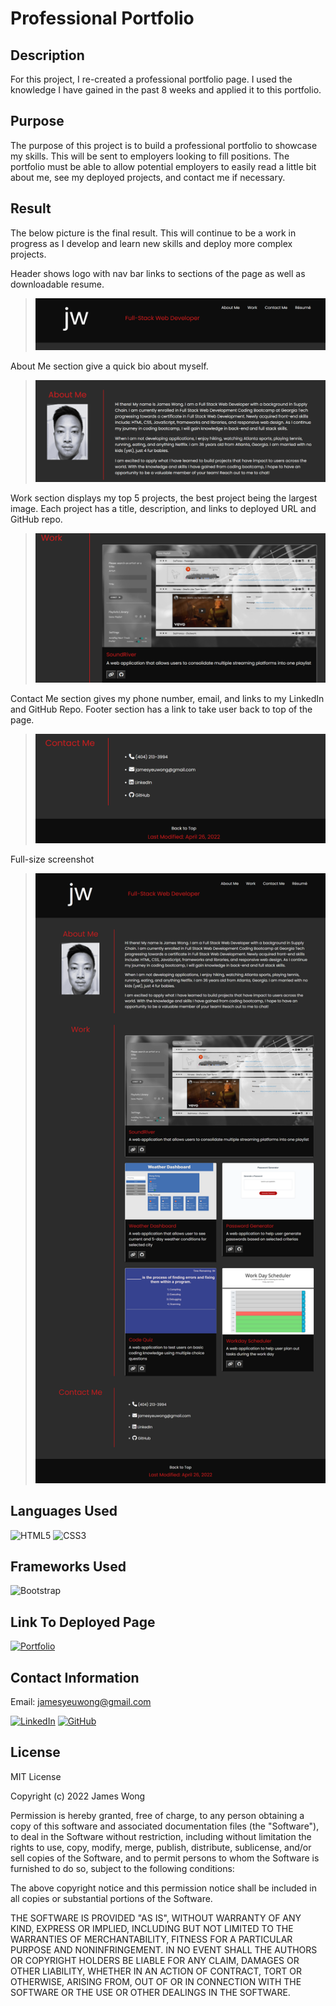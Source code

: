 # Professional Portfolio

## Description

For this project, I re-created a professional portfolio page. I used the knowledge I have gained in the past 8 weeks and applied it to this portfolio.

## Purpose

The purpose of this project is to build a professional portfolio to showcase my skills. This will be sent to employers looking to fill positions. The portfolio must be able to allow potential employers to easily read a little bit about me, see my deployed projects, and contact me if necessary.

## Result

The below picture is the final result. This will continue to be a work in progress as I develop and learn new skills and deploy more complex projects.

Header shows logo with nav bar links to sections of the page as well as downloadable resume.
>
>![This is a screenshot of header of portfolio](./assets/images/professional-portfolio-header-screenshot.png)

About Me section give a quick bio about myself.
>
>![This is a screenshot of about me section of portfolio](./assets/images/professional-portfolio-about-me-screenshot.png)

Work section displays my top 5 projects, the best project being the largest image. Each project has a title, description, and links to deployed URL and GitHub repo.
>
>![This is a screenshot of work section of portfolio](./assets/images/professional-portfolio-work-screenshot.png)

Contact Me section gives my phone number, email, and links to my LinkedIn and GitHub Repo. Footer section has a link to take user back to top of the page.
>
>![This is a screenshot of contact me and footer section of portfolio](./assets/images/professional-portfolio-contact-me-screenshot.png)

Full-size screenshot
>
>![This is a screenshot of full-size portfolio](./assets/images/professional-portfolio-fullscreen-screenshot.png)

## Languages Used

![HTML5](https://img.shields.io/badge/html5-%23E34F26.svg?style=for-the-badge&logo=html5&logoColor=white)
![CSS3](https://img.shields.io/badge/css3-%231572B6.svg?style=for-the-badge&logo=css3&logoColor=white)

## Frameworks Used

![Bootstrap](https://img.shields.io/badge/bootstrap-%23563D7C.svg?style=for-the-badge&logo=bootstrap&logoColor=white)

## Link To Deployed Page

[![Portfolio](https://img.shields.io/badge/Portfolio-%23000000.svg?style=for-the-badge&logo=firefox&logoColor=#FF7139)](https://james-y-wong.github.io/professional-portfolio/)

## Contact Information
 
Email: jamesyeuwong@gmail.com

[![LinkedIn](https://img.shields.io/badge/linkedin-%230077B5.svg?style=for-the-badge&logo=linkedin&logoColor=white)](https://www.linkedin.com/in/james-yeu-wong/)
[![GitHub](https://img.shields.io/badge/github-%23121011.svg?style=for-the-badge&logo=github&logoColor=white)](https://github.com/James-Y-Wong)

## License

MIT License
 
Copyright (c) 2022 James Wong
 
Permission is hereby granted, free of charge, to any person obtaining a copy
of this software and associated documentation files (the "Software"), to deal
in the Software without restriction, including without limitation the rights
to use, copy, modify, merge, publish, distribute, sublicense, and/or sell
copies of the Software, and to permit persons to whom the Software is
furnished to do so, subject to the following conditions:
 
The above copyright notice and this permission notice shall be included in all
copies or substantial portions of the Software.
 
THE SOFTWARE IS PROVIDED "AS IS", WITHOUT WARRANTY OF ANY KIND, EXPRESS OR
IMPLIED, INCLUDING BUT NOT LIMITED TO THE WARRANTIES OF MERCHANTABILITY,
FITNESS FOR A PARTICULAR PURPOSE AND NONINFRINGEMENT. IN NO EVENT SHALL THE
AUTHORS OR COPYRIGHT HOLDERS BE LIABLE FOR ANY CLAIM, DAMAGES OR OTHER
LIABILITY, WHETHER IN AN ACTION OF CONTRACT, TORT OR OTHERWISE, ARISING FROM,
OUT OF OR IN CONNECTION WITH THE SOFTWARE OR THE USE OR OTHER DEALINGS IN THE
SOFTWARE.
